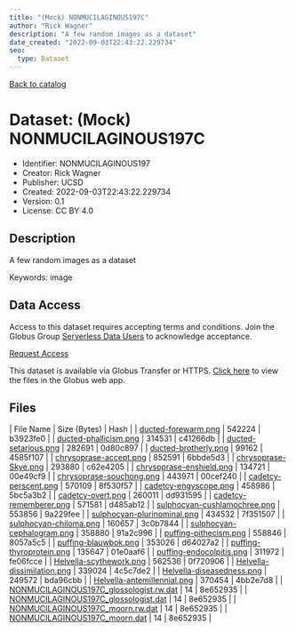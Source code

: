 ```yaml
---
title: "(Mock) NONMUCILAGINOUS197C"
author: "Rick Wagner"
description: "A few random images as a dataset"
date_created: "2022-09-03T22:43:22.229734"
seo:
  type: Dataset
---
```


[Back to catalog](../#datasets)

# Dataset: (Mock) NONMUCILAGINOUS197C

- Identifier: NONMUCILAGINOUS197
- Creator: Rick Wagner
- Publisher: UCSD
- Created: 2022-09-03T22:43:22.229734
- Version: 0.1
- License: CC BY 4.0


## Description
A few random images as a dataset

Keywords: image


## Data Access
Access to this dataset requires accepting terms and conditions. Join the Globus Group [Serverless Data Users](https://app.globus.org/groups/260da91f-3496-11ed-b941-972795fc9504) to acknowledge acceptance.

[Request Access](https://app.globus.org/groups/260da91f-3496-11ed-b941-972795fc9504/join)

This dataset is available via Globus Transfer or HTTPS.
[Click here](https://app.globus.org/file-manager?origin_id=527fe9c0-5782-4a2a-a097-ea2f06fe68ab&origin_path=/allusers/NONMUCILAGINOUS197/) to view the files in the Globus web app.


## Files

| File Name | Size (Bytes) | Hash |
| [ducted-forewarm.png](https://g-079c7d.ca528.03c0.data.globus.org/allusers/NONMUCILAGINOUS197/ducted-forewarm.png) | 542224 | b3923fe0 |
| [ducted-phallicism.png](https://g-079c7d.ca528.03c0.data.globus.org/allusers/NONMUCILAGINOUS197/ducted-phallicism.png) | 314531 | c41266db |
| [ducted-setarious.png](https://g-079c7d.ca528.03c0.data.globus.org/allusers/NONMUCILAGINOUS197/ducted-setarious.png) | 282691 | 0d80c897 |
| [ducted-brotherly.png](https://g-079c7d.ca528.03c0.data.globus.org/allusers/NONMUCILAGINOUS197/ducted-brotherly.png) | 99162 | 4585f107 |
| [chrysoprase-accept.png](https://g-079c7d.ca528.03c0.data.globus.org/allusers/NONMUCILAGINOUS197/chrysoprase-accept.png) | 852591 | 6bbde5d3 |
| [chrysoprase-Skye.png](https://g-079c7d.ca528.03c0.data.globus.org/allusers/NONMUCILAGINOUS197/chrysoprase-Skye.png) | 293880 | c62e4205 |
| [chrysoprase-enshield.png](https://g-079c7d.ca528.03c0.data.globus.org/allusers/NONMUCILAGINOUS197/chrysoprase-enshield.png) | 134721 | 00e49cf9 |
| [chrysoprase-souchong.png](https://g-079c7d.ca528.03c0.data.globus.org/allusers/NONMUCILAGINOUS197/chrysoprase-souchong.png) | 443971 | 00cef240 |
| [cadetcy-perscent.png](https://g-079c7d.ca528.03c0.data.globus.org/allusers/NONMUCILAGINOUS197/cadetcy-perscent.png) | 570109 | 8f530f57 |
| [cadetcy-engyscope.png](https://g-079c7d.ca528.03c0.data.globus.org/allusers/NONMUCILAGINOUS197/cadetcy-engyscope.png) | 458986 | 5bc5a3b2 |
| [cadetcy-overt.png](https://g-079c7d.ca528.03c0.data.globus.org/allusers/NONMUCILAGINOUS197/cadetcy-overt.png) | 260011 | dd931595 |
| [cadetcy-rememberer.png](https://g-079c7d.ca528.03c0.data.globus.org/allusers/NONMUCILAGINOUS197/cadetcy-rememberer.png) | 571581 | d485ab12 |
| [sulphocyan-cushlamochree.png](https://g-079c7d.ca528.03c0.data.globus.org/allusers/NONMUCILAGINOUS197/sulphocyan-cushlamochree.png) | 553856 | 9a229fee |
| [sulphocyan-plurinominal.png](https://g-079c7d.ca528.03c0.data.globus.org/allusers/NONMUCILAGINOUS197/sulphocyan-plurinominal.png) | 434532 | 7f351507 |
| [sulphocyan-chiloma.png](https://g-079c7d.ca528.03c0.data.globus.org/allusers/NONMUCILAGINOUS197/sulphocyan-chiloma.png) | 160657 | 3c0b7844 |
| [sulphocyan-cephalogram.png](https://g-079c7d.ca528.03c0.data.globus.org/allusers/NONMUCILAGINOUS197/sulphocyan-cephalogram.png) | 358880 | 91a2c996 |
| [puffing-pithecism.png](https://g-079c7d.ca528.03c0.data.globus.org/allusers/NONMUCILAGINOUS197/puffing-pithecism.png) | 558846 | 8057a5c5 |
| [puffing-blauwbok.png](https://g-079c7d.ca528.03c0.data.globus.org/allusers/NONMUCILAGINOUS197/puffing-blauwbok.png) | 353026 | d64027a2 |
| [puffing-thyroprotein.png](https://g-079c7d.ca528.03c0.data.globus.org/allusers/NONMUCILAGINOUS197/puffing-thyroprotein.png) | 135647 | 01e0aaf6 |
| [puffing-endocolpitis.png](https://g-079c7d.ca528.03c0.data.globus.org/allusers/NONMUCILAGINOUS197/puffing-endocolpitis.png) | 311972 | fe06fcce |
| [Helvella-scythework.png](https://g-079c7d.ca528.03c0.data.globus.org/allusers/NONMUCILAGINOUS197/Helvella-scythework.png) | 562536 | 0f720906 |
| [Helvella-dissimilation.png](https://g-079c7d.ca528.03c0.data.globus.org/allusers/NONMUCILAGINOUS197/Helvella-dissimilation.png) | 339024 | 4c5c7de2 |
| [Helvella-diseasedness.png](https://g-079c7d.ca528.03c0.data.globus.org/allusers/NONMUCILAGINOUS197/Helvella-diseasedness.png) | 249572 | bda96cbb |
| [Helvella-antemillennial.png](https://g-079c7d.ca528.03c0.data.globus.org/allusers/NONMUCILAGINOUS197/Helvella-antemillennial.png) | 370454 | 4bb2e7d8 |
| [NONMUCILAGINOUS197C_glossologist.rw.dat](https://g-079c7d.ca528.03c0.data.globus.org/allusers/NONMUCILAGINOUS197/NONMUCILAGINOUS197C_glossologist.rw.dat) | 14 | 8e652935 |
| [NONMUCILAGINOUS197C_glossologist.dat](https://g-079c7d.ca528.03c0.data.globus.org/allusers/NONMUCILAGINOUS197/NONMUCILAGINOUS197C_glossologist.dat) | 14 | 8e652935 |
| [NONMUCILAGINOUS197C_moorn.rw.dat](https://g-079c7d.ca528.03c0.data.globus.org/allusers/NONMUCILAGINOUS197/NONMUCILAGINOUS197C_moorn.rw.dat) | 14 | 8e652935 |
| [NONMUCILAGINOUS197C_moorn.dat](https://g-079c7d.ca528.03c0.data.globus.org/allusers/NONMUCILAGINOUS197/NONMUCILAGINOUS197C_moorn.dat) | 14 | 8e652935 |

